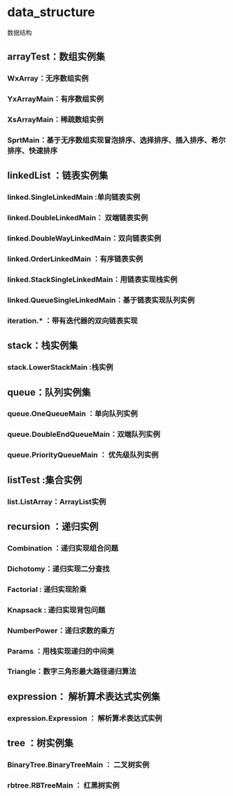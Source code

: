# data_structure
数据结构

## arrayTest：数组实例集
  ### WxArray：无序数组实例
  ### YxArrayMain：有序数组实例
  ### XsArrayMain：稀疏数组实例
  ### SprtMain：基于无序数组实现冒泡排序、选择排序、插入排序、希尔排序、快速排序
  
##  linkedList ：链表实例集
   ### linked.SingleLinkedMain :单向链表实例
   ### linked.DoubleLinkedMain： 双端链表实例
   ### linked.DoubleWayLinkedMain：双向链表实例
   ### linked.OrderLinkedMain ：有序链表实例
   ### linked.StackSingleLinkedMain：用链表实现栈实例
   ### linked.QueueSingleLinkedMain：基于链表实现队列实例
   ### iteration.* ：带有迭代器的双向链表实现
   
## stack：栈实例集
   ### stack.LowerStackMain :栈实例
   
## queue：队列实例集
   ### queue.OneQueueMain ：单向队列实例
   ### queue.DoubleEndQueueMain：双端队列实例
   ### queue.PriorityQueueMain ： 优先级队列实例
   
## listTest :集合实例
  ### list.ListArray：ArrayList实例
  
## recursion ：递归实例
  ### Combination ：递归实现组合问题
  ### Dichotomy：递归实现二分查找
  ### Factorial : 递归实现阶乘
  ### Knapsack : 递归实现背包问题
  ### NumberPower：递归求数的乘方
  ###  Params ：用栈实现递归的中间类
  ### Triangle：数字三角形最大路径递归算法
  
## expression： 解析算术表达式实例集
  ### expression.Expression ： 解析算术表达式实例
  
## tree ：树实例集
  ### BinaryTree.BinaryTreeMain ： 二叉树实例
  ### rbtree.RBTreeMain ： 红黑树实例